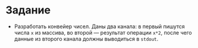 # Задание

- Разработать конвейер чисел. Даны два канала: в первый пишутся числа `x` из массива, во второй — результат операции `x*2`, после чего данные из второго канала должны выводиться в `stdout`.